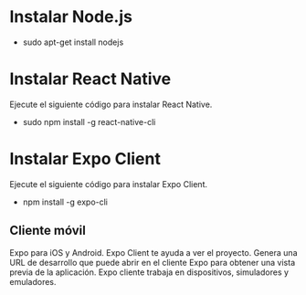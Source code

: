 Instalar Node.js
===================
- sudo apt-get install nodejs

Instalar React Native
===================
Ejecute el siguiente código para instalar React Native.
- sudo npm install -g react-native-cli

Instalar Expo Client
===================
Ejecute el siguiente código para instalar Expo Client.
- npm install -g expo-cli

Cliente móvil
------------
Expo para iOS y Android.
Expo Client te ayuda a ver el proyecto. Genera una URL de desarrollo que puede abrir en el cliente Expo para obtener una vista previa de la aplicación. Expo cliente trabaja en dispositivos, simuladores y emuladores.
